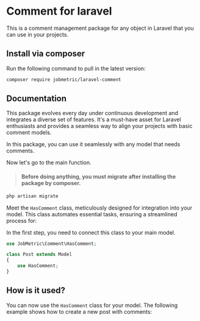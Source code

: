 # Comment for laravel

This is a comment management package for any object in Laravel that you can use in your projects.

## Install via composer

Run the following command to pull in the latest version:
```bash
composer require jobmetric/laravel-comment
```

## Documentation

This package evolves every day under continuous development and integrates a diverse set of features. It's a must-have asset for Laravel enthusiasts and provides a seamless way to align your projects with basic comment models.

In this package, you can use it seamlessly with any model that needs comments.

Now let's go to the main function.

>#### Before doing anything, you must migrate after installing the package by composer.

```bash
php artisan migrate
```

Meet the `HasComment` class, meticulously designed for integration into your model. This class automates essential tasks, ensuring a streamlined process for:

In the first step, you need to connect this class to your main model.

```php
use JobMetric\Comment\HasComment;

class Post extends Model
{
    use HasComment;
}
```

## How is it used?

You can now use the `HasComment` class for your model. The following example shows how to create a new post with comments:
